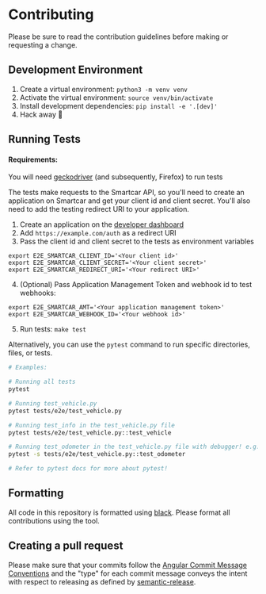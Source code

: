 # Contributing

Please be sure to read the contribution guidelines before making or requesting a change.

## Development Environment

1. Create a virtual environment: `python3 -m venv venv`
2. Activate the virtual environment: `source venv/bin/activate`
3. Install development dependencies: `pip install -e '.[dev]'`
4. Hack away :tada:

## Running Tests

#### Requirements:

You will need [geckodriver](https://github.com/mozilla/geckodriver/releases) (and subsequently, Firefox) to run tests

The tests make requests to the Smartcar API, so you'll need to create an application on Smartcar and get your client id
and client secret. You'll also need to add the testing redirect URI to your application.

1. Create an application on the [developer dashboard](https://dashboard.smartcar.com)
2. Add `https://example.com/auth` as a redirect URI
3. Pass the client id and client secret to the tests as environment variables

```
export E2E_SMARTCAR_CLIENT_ID='<Your client id>'
export E2E_SMARTCAR_CLIENT_SECRET='<Your client secret>'
export E2E_SMARTCAR_REDIRECT_URI='<Your redirect URI>'
```

4. (Optional) Pass Application Management Token and webhook id to test webhooks:

```
export E2E_SMARTCAR_AMT='<Your application management token>'
export E2E_SMARTCAR_WEBHOOK_ID='<Your webhook id>'
```

5. Run tests: `make test`

Alternatively, you can use the `pytest` command to run specific directories, files, or tests.

```bash
# Examples:

# Running all tests
pytest

# Running test_vehicle.py
pytest tests/e2e/test_vehicle.py

# Running test_info in the test_vehicle.py file
pytest tests/e2e/test_vehicle.py::test_vehicle

# Running test_odometer in the test_vehicle.py file with debugger! e.g. ipdb
pytest -s tests/e2e/test_vehicle.py::test_odometer

# Refer to pytest docs for more about pytest!
```

## Formatting

All code in this repository is formatted using [black](https://github.com/python/black). Please format all contributions
using the tool.

## Creating a pull request

Please make sure that your commits follow
the [Angular Commit Message Conventions](https://github.com/angular/angular.js/blob/master/DEVELOPERS.md#-git-commit-guidelines)
and the "type" for each commit message conveys the intent with respect to releasing as defined
by [semantic-release](https://github.com/semantic-release/semantic-release#commit-message-format).
